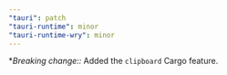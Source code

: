 ```yaml
---
"tauri": patch
"tauri-runtime": minor
"tauri-runtime-wry": minor
---
```


**Breaking change::* Added the `clipboard` Cargo feature.
